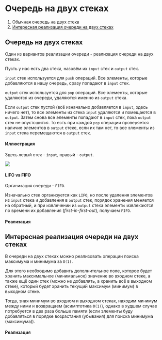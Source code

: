 # Очередь на двух стеках

1. [Обычная очередь на двух стека](#Очередь-на-двух-стеках)
2. [Интересная реализация очереди на двух стеках](#Интересная-реализация-очереди-на-двух-стеках)

## Очередь на двух стеках

Один из вариантов реализации очереди - реализация очереди на двух стеках.

Пусть у нас есть два стека, назовём их `input` стек и `output` стек. 


`input` стек используется для `push` операций. Все элементы, которые добавляются в нашу очередь,  сразу попадают в `input` стек.


`output` стек используется для `pop` операций. Все элементы, которые удаляются из очереди,  удаляются именно из `output` стека.

Если `output` стек пустой (всё изначально добавляется в `input`, здесь ничего нет), то все элементы из стека `input` удаляются и помещаются в `output`. Затем снова все элементы попадают в `input` стек, пока `output` стек не опустошится. То есть при каждой `pop` операции проверяется наличие элементов в `output` стеке, если их там нет, то все элементы из `input` стека перемещаются в `output` стек.

#### Иллюстрация

Здесь левый стек - `input`, правый - `output`.

![](https://i.stack.imgur.com/1YfMo.png)


#### LIFO vs FIFO

Организация очереди - `FIFO`.

Изначально стек организуется как `LIFO`, но после удаления элементов из `input` стека и добавления в `output` стек, порядок хранения меняется на обратный, и при извлечении из `output` стека элементы извлекаются по времени их добавления (_first-in-first-out_), получаем `FIFO`.

#### Реализация


## Интересная реализация очереди на двух стеках

В очереди на двух стеках можно реализовать операции поиска максимума и минимума за `O(1)`.

Для этого необходимо добавить дополнительное поле, которое будет хранить максимальное (минимальное) значение во входном стеке, а также ещё один стек (можно не добавлять, а хранить всё в выходном стеке), который будет хранить текущий максимум (минимум) в выходном стеке.

Тогда, зная минимум во входном и выходном стеках, находим минимум между ними и возвращаем (асимптотика `O(1)`), однако в худшем случае потребуется в два раза больше памяти (если элементы буду добавляться в порядке возрастания (убывания) для поиска минимума (максимума)).

#### Реализация